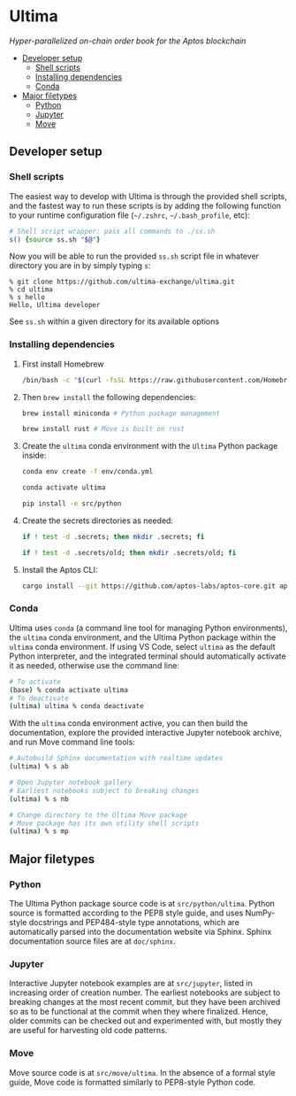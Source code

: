 # Ultima

*Hyper-parallelized on-chain order book for the Aptos blockchain*

* [Developer setup](#developer-setup)
    * [Shell scripts](#shell-scripts)
    * [Installing dependencies](#installing-dependencies)
    * [Conda](#conda)
* [Major filetypes](#major-filetypes)
    * [Python](#python)
    * [Jupyter](#jupyter)
    * [Move](#move)

## Developer setup

### Shell scripts

The easiest way to develop with Ultima is through the provided shell scripts, and the fastest way to run these scripts is by adding the following function to your runtime configuration file (`~/.zshrc`, `~/.bash_profile`, etc):

```zsh
# Shell script wrapper: pass all commands to ./ss.sh
s() {source ss.sh "$@"}
```

Now you will be able to run the provided `ss.sh` script file in whatever directory you are in by simply typing `s`:

```
% git clone https://github.com/ultima-exchange/ultima.git
% cd ultima
% s hello
Hello, Ultima developer
```

See `ss.sh` within a given directory for its available options

### Installing dependencies

1. First install Homebrew

    ```zsh
    /bin/bash -c "$(curl -fsSL https://raw.githubusercontent.com/Homebrew/install/HEAD/install.sh)"
    ```

1. Then `brew install` the following dependencies:

    ```zsh
    brew install miniconda # Python package management
    ```

    ```zsh
    brew install rust # Move is built on rust
    ```

1. Create the `ultima` conda environment with the `Ultima` Python package inside:

    ```zsh
    conda env create -f env/conda.yml
    ```

    ```zsh
    conda activate ultima
    ```

    ```zsh
    pip install -e src/python
    ```

1. Create the secrets directories as needed:

    ```zsh
    if ! test -d .secrets; then mkdir .secrets; fi
    ```

    ```zsh
    if ! test -d .secrets/old; then mkdir .secrets/old; fi
    ```

1. Install the Aptos CLI:

    ```zsh
    cargo install --git https://github.com/aptos-labs/aptos-core.git aptos
    ```

### Conda

Ultima uses `conda` (a command line tool for managing Python environments), the `ultima` conda environment, and the Ultima Python package within the `ultima` conda environment.
If using VS Code, select `ultima` as the default Python interpreter, and the integrated terminal should automatically activate it as needed, otherwise use the command line:

```zsh
# To activate
(base) % conda activate ultima
# To deactivate
(ultima) ultima % conda deactivate
```

With the `ultima` conda environment active, you can then build the documentation, explore the provided interactive Jupyter notebook archive, and run Move command line tools:

```zsh
# Autobuild Sphinx documentation with realtime updates
(ultima) % s ab
```

```zsh
# Open Jupyter notebook gallery
# Earliest notebooks subject to breaking changes
(ultima) % s nb
```

```zsh
# Change directory to the Ultima Move package
# Move package has its own utility shell scripts
(ultima) % s mp
```

## Major filetypes

### Python

The Ultima Python package source code is at `src/python/ultima`.
Python source is formatted according to the PEP8 style guide, and uses NumPy-style docstrings and PEP484-style type annotations, which are automatically parsed into the documentation website via Sphinx.
Sphinx documentation source files are at `doc/sphinx`.

### Jupyter

Interactive Jupyter notebook examples are at `src/jupyter`, listed in increasing order of creation number.
The earliest notebooks are subject to breaking changes at the most recent commit, but they have been archived so as to be functional at the commit when they where finalized.
Hence, older commits can be checked out and experimented with, but mostly they are useful for harvesting old code patterns.

### Move

Move source code is at `src/move/ultima`.
In the absence of a formal style guide, Move code is formatted similarly to PEP8-style Python code.